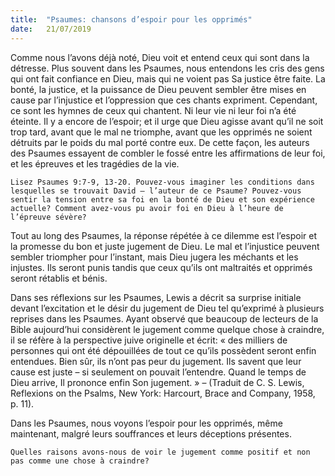```yaml
---
title:  "Psaumes: chansons d’espoir pour les opprimés"
date:   21/07/2019
---
```


Comme nous l’avons déjà noté, Dieu voit et entend ceux qui sont dans la détresse. Plus souvent dans les Psaumes, nous entendons les cris des gens qui ont fait confiance en Dieu, mais qui ne voient pas Sa justice être faite. La bonté, la justice, et la puissance de Dieu peuvent sembler être mises en cause par l’injustice et l’oppression que ces chants expriment. Cependant, ce sont les hymnes de ceux qui chantent. Ni leur vie ni leur foi n’a été éteinte. Il y a encore de l’espoir; et il urge que Dieu agisse avant qu’il ne soit trop tard, avant que le mal ne triomphe, avant que les opprimés ne soient détruits par le poids du mal porté contre eux. De cette façon, les auteurs des Psaumes essayent de combler le fossé entre les affirmations de leur foi, et les épreuves et les tragédies de la vie.

`Lisez Psaumes 9:7-9, 13-20. Pouvez-vous imaginer les conditions dans lesquelles se trouvait David – l’auteur de ce Psaume? Pouvez-vous sentir la tension entre sa foi en la bonté de Dieu et son expérience actuelle? Comment avez-vous pu avoir foi en Dieu à l’heure de l’épreuve sévère?`

Tout au long des Psaumes, la réponse répétée à ce dilemme est l’espoir et la promesse du bon et juste jugement de Dieu. Le mal et l’injustice peuvent sembler triompher pour l’instant, mais Dieu jugera les méchants et les injustes. Ils seront punis tandis que ceux qu’ils ont maltraités et opprimés seront rétablis et bénis.

Dans ses réflexions sur les Psaumes, Lewis a décrit sa surprise initiale devant l’excitation et le désir du jugement de Dieu tel qu’exprimé à plusieurs reprises dans les Psaumes. Ayant observé que beaucoup de lecteurs de la Bible aujourd’hui considèrent le jugement comme quelque chose à craindre, il se réfère à la perspective juive originelle et écrit: « des milliers de personnes qui ont été dépouillées de tout ce qu’ils possèdent seront enfin entendues. Bien sûr, ils n’ont pas peur du jugement. Ils savent que leur cause est juste – si seulement on pouvait l’entendre. Quand le temps de Dieu arrive, Il prononce enfin Son jugement. » – (Traduit de C. S. Lewis, Reflexions on the Psalms, New York: Harcourt, Brace and Company, 1958, p. 11).

Dans les Psaumes, nous voyons l’espoir pour les opprimés, même maintenant, malgré leurs souffrances et leurs déceptions présentes.

`Quelles raisons avons-nous de voir le jugement comme positif et non pas comme une chose à craindre?`